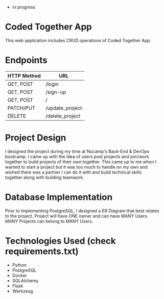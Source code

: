 * in progress

# Coded Together App

This web application includes CRUD operations of Coded Together App.

# Endpoints

| HTTP Method  | URL |
| ------------- | ------------- |
| GET, POST  | /login  | 
| GET, POST  | /sign-up  |
| GET, POST  | /  | - Home page(login is required)
| PATCH/PUT  | /update_project  | # not coded yet
| DELETE  | /delete_project  |


# Project Design
I designed the project during my time at Nucamp's Back-End & DevOps bootcamp. I came up with the idea of users post projects and join/work together to build projects of their own together. This came up to me when I wanted to start a project but it was too much to handle on my own and wished there was a partner I can do it with and build techincal skills together along with building teamwork. 

# Database Implementation
Prior to implementing PostgreSQL, I designed a ER Diagram that best relates to the project. Project will have ONE owner and can have MANY Users. MANY Projects can belong to MANY Users.

# Technologies Used (check requirements.txt)
- Python
- PostgreSQL
- Docker
- SQLAlchemy
- Flask
- Werkzeug
